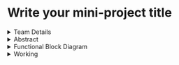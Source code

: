 # Write your mini-project title

<details>
  <summary>Team Details</summary>
  
  | **Semester**: 3rd Sem B. Tech. CSE  
  | **Section**: S1/S2  
  | **Team ID**:  
  | **Member-1**: Name, Roll No., email  
  | **Member-2**: Name, Roll No., email  
  | **Member-3**: Name, Roll No., email  

</details>

<details>
  <summary>Abstract</summary>
  | Provide the abstract of your project here.
</details>

<details>
  <summary>Functional Block Diagram</summary>
  | Provide details about your functional block diagram here.
</details>

<details>
  <summary>Working</summary>
  | Describe the working of your project here.
</details>
